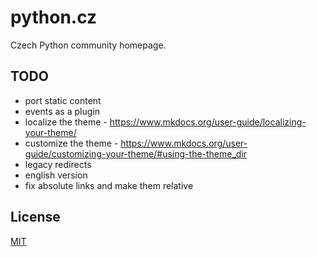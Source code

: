# python.cz

Czech Python community homepage.

## TODO

-   port static content
-   events as a plugin
-   localize the theme - https://www.mkdocs.org/user-guide/localizing-your-theme/
-   customize the theme - https://www.mkdocs.org/user-guide/customizing-your-theme/#using-the-theme_dir
-   legacy redirects
-   english version
-   fix absolute links and make them relative

## License

[MIT](LICENSE)
